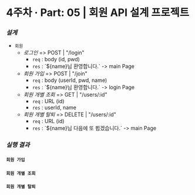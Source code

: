 # 4주차 · Part: 05 | 회원 API 설계 프로젝트

### *설계*
- `회원`
    - *로그인* => POST | "/login"
        - `req` : body (id, pwd)
        - `res` : \`${name}님 환영합니다.\` -> main Page
    - *회원 가입* => POST | "/join"
        - `req` : body (userId, pwd, name)
        - `res` : \`${name}님 환영합니다.\` -> login Page
    - *회원 개별 조회* => GET | "/users/:id"
        - `req` : URL (id)
        - `res` : userId, name
    - *회원 개별 탈퇴* => DELETE | "/users/:id"
        - `req` : URL (id)
        - `res` : \`${name}님 다음에 또 뵙겠습니다.\` -> main Page

### *실행 결과*
#### `회원 가입`

#### `회원 개별 조회`

#### `회원 개별 탈퇴`

